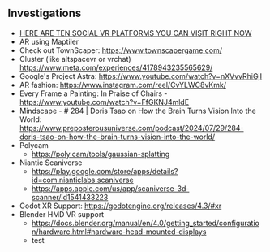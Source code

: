## Investigations
- [HERE ARE TEN SOCIAL VR PLATFORMS YOU CAN VISIT RIGHT NOW ](https://www.themetaculture.co/here-are-ten-social-vr-platforms-you-can-visit-right-now/?ref=the-metaculture-newsletter)
- AR using Maptiler
- Check out TownScaper: https://www.townscapergame.com/
- Cluster (like altspacevr or vrchat) https://www.meta.com/experiences/4178943235565629/
- Google's Project Astra: https://www.youtube.com/watch?v=nXVvvRhiGjI
- AR fashion: https://www.instagram.com/reel/CvYLWC8vKmk/
- Every Frame a Painting: In Praise of Chairs - https://www.youtube.com/watch?v=FfGKNJ4mldE
- Mindscape - # 284 | Doris Tsao on How the Brain Turns Vision Into the World: https://www.preposterousuniverse.com/podcast/2024/07/29/284-doris-tsao-on-how-the-brain-turns-vision-into-the-world/
- Polycam
	- https://poly.cam/tools/gaussian-splatting
- Niantic Scaniverse
	- https://play.google.com/store/apps/details?id=com.nianticlabs.scaniverse
	- https://apps.apple.com/us/app/scaniverse-3d-scanner/id1541433223
- Godot XR Support: https://godotengine.org/releases/4.3/#xr
- Blender HMD VR support
	- https://docs.blender.org/manual/en/4.0/getting_started/configuration/hardware.html#hardware-head-mounted-displays
	- test